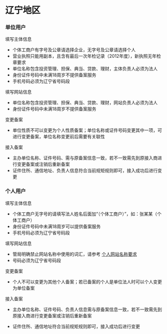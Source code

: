 # 辽宁地区

### 单位用户

填写主体信息

* 个体工商户有字号及公章请选择企业，无字号及公章请选择个人
* 营业执照只能用副本，且含有最后一次年检记录（2012年度），新执照无年检章要求
* 单位名称包含投资管理、担保、典当、贷款、理财，主体负责人必须为法人
* 身份证件号码中未满18周岁不提供备案服务
* 手机号码必须为辽宁省号码段

填写网站信息

* 单位名称包含投资管理、担保、典当、贷款、理财，网站负责人必须为法人
* 身份证件号码中未满18周岁不提供备案服务

变更备案

* 单位性质不可以变更为个人性质备案；单位名称或证件号码变更其中一项，可进行变更备案，单位名称变更前后需要有关联性

接入备案

* 主办单位名称、证件号码、需与原备案信息一致，若不一致需先到原接入商进行变更备案或注销后重新备案
* 证件住所、通信地址、负责人信息符合当前规矩规则即可，接入成功后进行变更

### 个人用户

填写主体信息

* 个体工商户无字号的请填写法人姓名后面加“（个体工商户）”，如：张某某（个体工商户）
* 身份证件号码中未满18周岁可以提供备案服务
* 手机号码必须为辽宁省号码段

填写网站信息

* 管局明确禁止网站名称中使用的词汇，请参考 [个人网站名称要求](http://support.c.163.com/md.html#!网站服务/备案系统/备案基础知识/个人网站名称要求.md)
* 号码必须为辽宁省号码段

变更备案

* 个人不可以变更为其他个人备案；若已备案的个人是单位法人时可以个人变更为单位备案
 
接入备案

* 主办单位名称、证件号码、负责人信息需与原备案信息一致，若不一致需先到原接入商进行变更备案或注销后重新备案
* 证件住所、通信地址符合当前规矩规则即可，接入成功后进行变更


  [1]: a